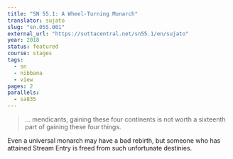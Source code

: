 ```yaml
---
title: "SN 55.1: A Wheel-Turning Monarch"
translator: sujato
slug: "sn.055.001"
external_url: "https://suttacentral.net/sn55.1/en/sujato"
year: 2018
status: featured
course: stages
tags:
  - sn
  - nibbana
  - view
pages: 2
parallels:
  - sa835
---
```


> … mendicants, gaining these four continents is not worth a sixteenth part of gaining these four things.

Even a universal monarch may have a bad rebirth, but someone who has attained Stream Entry is freed from such unfortunate destinies.

